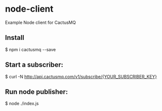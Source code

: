 # node-client
Example Node client for CactusMQ

## Install
$ npm i cactusmq --save

## Start a subscriber:
$ curl -N http://api.cactusmq.com/v1/subscribe/{YOUR_SUBSCRIBER_KEY}

## Run node publisher:
$ node ./index.js
